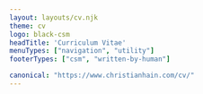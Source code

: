 ```yaml
---
layout: layouts/cv.njk
theme: cv
logo: black-csm
headTitle: 'Curriculum Vitae'
menuTypes: ["navigation", "utility"]
footerTypes: ["csm", "written-by-human"]

canonical: "https://www.christianhain.com/cv/"
---
```

